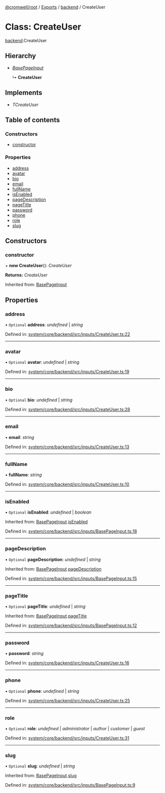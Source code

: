 [@cromwell/root](../README.md) / [Exports](../modules.md) / [backend](../modules/backend.md) / CreateUser

# Class: CreateUser

[backend](../modules/backend.md).CreateUser

## Hierarchy

* [*BasePageInput*](backend.basepageinput.md)

  ↳ **CreateUser**

## Implements

* *TCreateUser*

## Table of contents

### Constructors

- [constructor](backend.createuser.md#constructor)

### Properties

- [address](backend.createuser.md#address)
- [avatar](backend.createuser.md#avatar)
- [bio](backend.createuser.md#bio)
- [email](backend.createuser.md#email)
- [fullName](backend.createuser.md#fullname)
- [isEnabled](backend.createuser.md#isenabled)
- [pageDescription](backend.createuser.md#pagedescription)
- [pageTitle](backend.createuser.md#pagetitle)
- [password](backend.createuser.md#password)
- [phone](backend.createuser.md#phone)
- [role](backend.createuser.md#role)
- [slug](backend.createuser.md#slug)

## Constructors

### constructor

\+ **new CreateUser**(): *CreateUser*

**Returns:** *CreateUser*

Inherited from: [BasePageInput](backend.basepageinput.md)

## Properties

### address

• `Optional` **address**: *undefined* \| *string*

Defined in: [system/core/backend/src/inputs/CreateUser.ts:22](https://github.com/CromwellCMS/Cromwell/blob/8568c07/system/core/backend/src/inputs/CreateUser.ts#L22)

___

### avatar

• `Optional` **avatar**: *undefined* \| *string*

Defined in: [system/core/backend/src/inputs/CreateUser.ts:19](https://github.com/CromwellCMS/Cromwell/blob/8568c07/system/core/backend/src/inputs/CreateUser.ts#L19)

___

### bio

• `Optional` **bio**: *undefined* \| *string*

Defined in: [system/core/backend/src/inputs/CreateUser.ts:28](https://github.com/CromwellCMS/Cromwell/blob/8568c07/system/core/backend/src/inputs/CreateUser.ts#L28)

___

### email

• **email**: *string*

Defined in: [system/core/backend/src/inputs/CreateUser.ts:13](https://github.com/CromwellCMS/Cromwell/blob/8568c07/system/core/backend/src/inputs/CreateUser.ts#L13)

___

### fullName

• **fullName**: *string*

Defined in: [system/core/backend/src/inputs/CreateUser.ts:10](https://github.com/CromwellCMS/Cromwell/blob/8568c07/system/core/backend/src/inputs/CreateUser.ts#L10)

___

### isEnabled

• `Optional` **isEnabled**: *undefined* \| *boolean*

Inherited from: [BasePageInput](backend.basepageinput.md).[isEnabled](backend.basepageinput.md#isenabled)

Defined in: [system/core/backend/src/inputs/BasePageInput.ts:18](https://github.com/CromwellCMS/Cromwell/blob/8568c07/system/core/backend/src/inputs/BasePageInput.ts#L18)

___

### pageDescription

• `Optional` **pageDescription**: *undefined* \| *string*

Inherited from: [BasePageInput](backend.basepageinput.md).[pageDescription](backend.basepageinput.md#pagedescription)

Defined in: [system/core/backend/src/inputs/BasePageInput.ts:15](https://github.com/CromwellCMS/Cromwell/blob/8568c07/system/core/backend/src/inputs/BasePageInput.ts#L15)

___

### pageTitle

• `Optional` **pageTitle**: *undefined* \| *string*

Inherited from: [BasePageInput](backend.basepageinput.md).[pageTitle](backend.basepageinput.md#pagetitle)

Defined in: [system/core/backend/src/inputs/BasePageInput.ts:12](https://github.com/CromwellCMS/Cromwell/blob/8568c07/system/core/backend/src/inputs/BasePageInput.ts#L12)

___

### password

• **password**: *string*

Defined in: [system/core/backend/src/inputs/CreateUser.ts:16](https://github.com/CromwellCMS/Cromwell/blob/8568c07/system/core/backend/src/inputs/CreateUser.ts#L16)

___

### phone

• `Optional` **phone**: *undefined* \| *string*

Defined in: [system/core/backend/src/inputs/CreateUser.ts:25](https://github.com/CromwellCMS/Cromwell/blob/8568c07/system/core/backend/src/inputs/CreateUser.ts#L25)

___

### role

• `Optional` **role**: *undefined* \| *administrator* \| *author* \| *customer* \| *guest*

Defined in: [system/core/backend/src/inputs/CreateUser.ts:31](https://github.com/CromwellCMS/Cromwell/blob/8568c07/system/core/backend/src/inputs/CreateUser.ts#L31)

___

### slug

• `Optional` **slug**: *undefined* \| *string*

Inherited from: [BasePageInput](backend.basepageinput.md).[slug](backend.basepageinput.md#slug)

Defined in: [system/core/backend/src/inputs/BasePageInput.ts:9](https://github.com/CromwellCMS/Cromwell/blob/8568c07/system/core/backend/src/inputs/BasePageInput.ts#L9)
